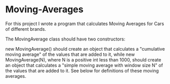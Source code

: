 # Moving-Averages

For this project I wrote a program that calculates Moving Averages for Cars of different brands.

The MovingAverage class should have two constructors:

new MovingAverage() should create an object that calculates a "cumulative moving average" of the values that are added to it, while
new MovingAverage(N), where N is a positive int less than 1000, should create an object that calculates a "simple moving average with window size N" of the values that are added to it. See below for definitions of these moving averages.
